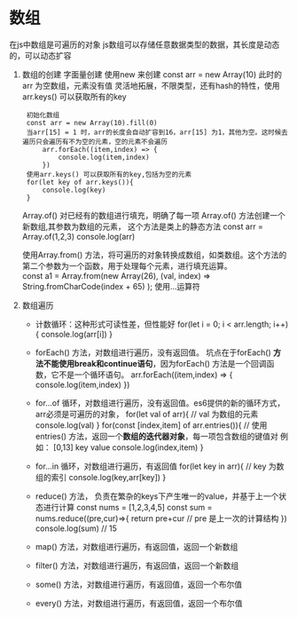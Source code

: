 # 数组
在js中数组是可遍历的对象
js数组可以存储任意数据类型的数据，其长度是动态的，可以动态扩容
1. 数组的创建
    字面量创建
    使用new 来创建
        const arr = new Array(10)  此时的arr 为空数组，元素没有值
        灵活地拓展，不限类型，还有hash的特性，使用arr.keys() 可以获取所有的key

        初始化数组
        const arr = new Array(10).fill(0)
        当arr[15] = 1 时，arr的长度会自动扩容到16，arr[15] 为1，其他为空。这时候去遍历只会遍历有不为空的元素，空的元素不会遍历
            arr.forEach((item,index) => {
                console.log(item,index)
            }) 
        使用arr.keys() 可以获取所有的key,包括为空的元素
        for(let key of arr.keys()){
            console.log(key)
        }
    Array.of()
        对已经有的数组进行填充，明确了每一项
        Array.of() 方法创建一个新数组,其参数为数组的元素， 这个方法是类上的静态方法
        const arr = Array.of(1,2,3)
        console.log(arr)

    使用Array.from() 方法，将可遍历的对象转换成数组，如类数组。这个方法的第二个参数为一个函数，用于处理每个元素，进行填充运算。        
        const a1 = Array.from(new Array(26), (val, index) =>
            String.fromCharCode(index + 65)
        );
    使用...运算符

2. 数组遍历
    - 计数循环：这种形式可读性差，但性能好
        for(let i = 0; i < arr.length; i++){
            console.log(arr[i])
        }

    - forEach() 方法，对数组进行遍历，没有返回值。
        坑点在于forEach() **方法不能使用break和continue语句**，因为forEach() 方法是一个回调函数，它不是一个循环语句。
        arr.forEach((item,index) => {
            console.log(item,index)
        })

    - for...of 循环，对数组进行遍历，没有返回值。es6提供的新的循环方式，arr必须是可遍历的对象，
        for(let val of arr){ // val 为数组的元素
            console.log(val)
        }
        for(const [index,item] of arr.entries()){ // 使用entries() 方法，返回一个**数组的迭代器对象**，每一项包含数组的键值对 例如： [0,13] key value
            console.log(index,item)
        }

    - for...in 循环，对数组进行遍历，有返回值
        for(let key in arr){ // key 为数组的索引
            console.log(key,arr[key])
        }
    
    - reduce() 方法， 负责在繁杂的keys下产生唯一的value，并基于上一个状态进行计算
        const nums = [1,2,3,4,5]
        const sum = nums.reduce((pre,cur)=>{
            return pre+cur // pre 是上一次的计算结构
        })
        console.log(sum) // 15

    - map() 方法，对数组进行遍历，有返回值，返回一个新数组
    - filter() 方法，对数组进行遍历，有返回值，返回一个新数组

    - some() 方法，对数组进行遍历，有返回值，返回一个布尔值
    - every() 方法，对数组进行遍历，有返回值，返回一个布尔值
